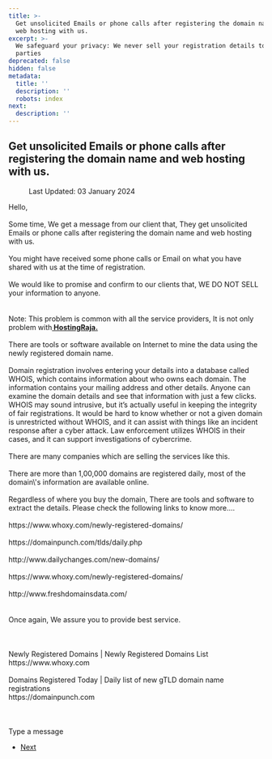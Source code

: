 ```yaml
---
title: >-
  Get unsolicited Emails or phone calls after registering the domain name and
  web hosting with us.
excerpt: >-
  We safeguard your privacy: We never sell your registration details to third
  parties
deprecated: false
hidden: false
metadata:
  title: ''
  description: ''
  robots: index
next:
  description: ''
---
```

<div class="page-header">
<h2 itemprop="headline">
Get unsolicited Emails or phone calls after registering the domain name and web hosting with us. </h2>
</div>
<dl class="article-info muted">
<dt class="article-info-term">
</dt>
<dd class="modified">
<span class="icon-calendar" aria-hidden="true"></span>
<time datetime="2024-01-03T05:54:20+00:00" itemprop="dateModified">
Last Updated: 03 January 2024 </time>
</dd>
</dl>
<div itemprop="articleBody">
Hello,<br/><br/>Some time, We get a message from our client that, They get unsolicited Emails or phone calls after registering the domain name and web hosting with us.<br/><br/>You might have received some phone calls or Email on what you have shared with us at the time of registration. <br/><br/>We would like to promise and confirm to our clients that, WE DO NOT SELL your information to anyone. <br/><br/><br/>Note: This problem is common with all the service providers, It is not only problem with<a href="https://www.hostingraja.in/hosting/"><b> HostingRaja.</b></a> <br/><br/>There are tools or software available on Internet to mine the data using the newly registered domain name.<br/><br/>Domain registration involves entering your details into a database called WHOIS, which contains information about who owns each domain. The information contains your mailing address and other details. Anyone can examine the domain details and see that information with just a few clicks. WHOIS may sound intrusive, but it’s actually useful in keeping the integrity of fair registrations. It would be hard to know whether or not a given domain is unrestricted without WHOIS, and it can assist with things like an incident response after a cyber attack. Law enforcement utilizes WHOIS in their cases, and it can support investigations of cybercrime. <br/><br/>There are many companies which are selling the services like this. <br/><br/>There are more than 1,00,000 domains are registered daily, most of the domain\'s information are available online. <br/><br/>Regardless of where you buy the domain, There are tools and software to extract the details. Please check the following links to know more.... <br/><br/>https://www.whoxy.com/newly-registered-domains/<br/><br/>https://domainpunch.com/tlds/daily.php<br/><br/>http://www.dailychanges.com/new-domains/<br/><br/>https://www.whoxy.com/newly-registered-domains/<br/><br/>http://www.freshdomainsdata.com/<br/><br/><br/>Once again, We assure you to provide best service.<br/><br/><br/><br/>Newly Registered Domains | Newly Registered Domains List<br/>https://www.whoxy.com<br/><br/>Domains Registered Today | Daily list of new gTLD domain name registrations<br/>https://domainpunch.com<br/><br/><br/><br/>Type a message </div>
<ul class="pager pagenav">
<li class="next">
<a class="hasTooltip" title="How to add a DKIM TXT record to the domain?" aria-label="Next article: How to add a DKIM TXT record to the domain?" href="/docs/how-to-add-a-dkim-txt-record-to-the-domain" rel="next">
<span aria-hidden="true">Next</span> <span class="icon-chevron-right" aria-hidden="true"></span> </a>
</li>
</ul>
</div>